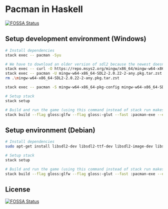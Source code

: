 # Pacman in Haskell
[![FOSSA Status](https://app.fossa.com/api/projects/git%2Bgithub.com%2FBenStokmans%2Fpacman-hs.svg?type=shield)](https://app.fossa.com/projects/git%2Bgithub.com%2FBenStokmans%2Fpacman-hs?ref=badge_shield)


## Setup development environment (Windows)

```sh
# Install dependencies
stack exec -- pacman -Syu

# We have to download an older version of sdl2 because the newest doesn't work with our bindings
stack exec -- curl -O https://repo.msys2.org/mingw/x86_64/mingw-w64-x86_64-SDL2-2.0.22-2-any.pkg.tar.zst
stack exec -- pacman -U mingw-w64-x86_64-SDL2-2.0.22-2-any.pkg.tar.zst
rm .\mingw-w64-x86_64-SDL2-2.0.22-2-any.pkg.tar.zst

stack exec -- pacman -S mingw-w64-x86_64-pkg-config mingw-w64-x86_64-SDL2_ttf mingw-w64-x86_64-SDL2_image mingw-w64-x86_64-SDL2_mixer

# Setup stack
stack setup

# Build and run the game (using this command instead of stack run makes sure we use glfw and don't need GLUT dependencies)
stack build --flag gloss:glfw --flag gloss:-glut --fast :pacman-exe --exec pacman-exe
```

## Setup environment (Debian)
```sh
# Install dependencies
sudo apt-get install libsdl2-dev libsdl2-ttf-dev libsdl2-image-dev libsdl2-mixer-dev

# Setup stack
stack setup

# Build and run the game (using this command instead of stack run makes sure we use glfw and don't need GLUT dependencies)
stack build --flag gloss:glfw --flag gloss:-glut --fast :pacman-exe --exec pacman-exe
```

## License
[![FOSSA Status](https://app.fossa.com/api/projects/git%2Bgithub.com%2FBenStokmans%2Fpacman-hs.svg?type=large)](https://app.fossa.com/projects/git%2Bgithub.com%2FBenStokmans%2Fpacman-hs?ref=badge_large)